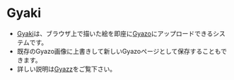 Gyaki
=========

* [Gyaki](http://Gyaki.com/)は、ブラウザ上で描いた絵を即座に[Gyazo](http://Gyazo.com)にアップロードできるシステムです。
* 既存のGyazo画像に上書きして新しいGyazoページとして保存することもできます。
* 詳しい説明は[Gyazz](http://Gyazz.com/Gyaki/Index "Gyakiページ")をご覧下さい。



